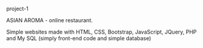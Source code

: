 project-1

ASIAN AROMA - online restaurant.

Simple websites made with HTML, CSS, Bootstrap, JavaScript, JQuery, PHP and My SQL (simply front-end code and simple database)
